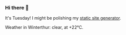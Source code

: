 ### Hi there :wave:

It's Tuesday! I might be polishing my [static site generator](https://github.com/bewuethr/pandoc-bash-blog).

Weather in Winterthur: clear, at +22°C.
